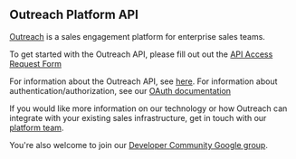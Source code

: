 Outreach Platform API
-----------------

[Outreach](https://outreach.io) is a sales engagement platform for enterprise sales teams.

To get started with the Outreach API, please fill out out the [API Access Request Form](http://goo.gl/forms/RWk35DeZAK)

For information about the Outreach API, see [here](https://github.com/getoutreach/outreach-platform-sdk/blob/master/documentation/).  For information about authentication/authorization, see our [OAuth documentation](https://github.com/getoutreach/outreach-platform-sdk/blob/master/documentation/authorization/oauth.md)

If you would like more information on our technology or how Outreach can integrate with your existing sales infrastructure, get in touch with our [platform team](mailto:platform@outreach.io).

You're also welcome to join our [Developer Community Google group](https://groups.google.com/forum/#!forum/outreach-api-users).

